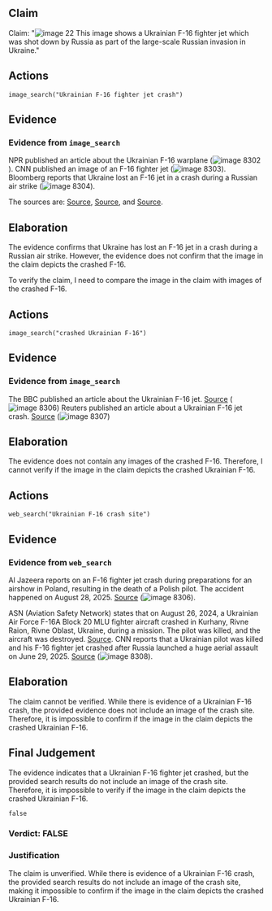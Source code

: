 ## Claim
Claim: "![image 22](media/73.jpg) This image shows a Ukrainian F-16 fighter jet which was shot down by Russia as part of the large-scale Russian invasion in Ukraine."

## Actions
```
image_search("Ukrainian F-16 fighter jet crash")
```

## Evidence
### Evidence from `image_search`
NPR published an article about the Ukrainian F-16 warplane (![image 8302](media/2025-08-30_08-29-1756542575-865983.jpg)). CNN published an image of an F-16 fighter jet (![image 8303](media/2025-08-30_08-29-1756542576-035579.jpg)). Bloomberg reports that Ukraine lost an F-16 jet in a crash during a Russian air strike (![image 8304](media/2025-08-30_08-29-1756542576-216154.jpg)).

The sources are: [Source](https://www.npr.org/2024/08/30/g-s1-20234/ukraine-f16-warplane-crash), [Source](https://www.cnn.com/2024/08/29/world/video/ukraine-f16-crashes-npw-nr-intl-digvid), and [Source](https://www.bloomberg.com/news/articles/2024-08-29/ukraine-says-lost-f-16-jet-in-crash-during-russian-air-strike).


## Elaboration
The evidence confirms that Ukraine has lost an F-16 jet in a crash during a Russian air strike. However, the evidence does not confirm that the image in the claim depicts the crashed F-16.

To verify the claim, I need to compare the image in the claim with images of the crashed F-16.


## Actions
```
image_search("crashed Ukrainian F-16")
```

## Evidence
### Evidence from `image_search`
The BBC published an article about the Ukrainian F-16 jet. [Source](https://www.bbc.com/news/articles/cd0532n9pdko) (![image 8306](media/2025-08-30_08-29-1756542590-051711.jpg)) Reuters published an article about a Ukrainian F-16 jet crash. [Source](https://www.reuters.com/world/europe/ukrainian-f-16-jet-destroyed-crash-monday-wsj-reports-2024-08-29/) (![image 8307](media/2025-08-30_08-29-1756542590-829124.jpg))


## Elaboration
The evidence does not contain any images of the crashed F-16. Therefore, I cannot verify if the image in the claim depicts the crashed Ukrainian F-16.


## Actions
```
web_search("Ukrainian F-16 crash site")
```

## Evidence
### Evidence from `web_search`
Al Jazeera reports on an F-16 fighter jet crash during preparations for an airshow in Poland, resulting in the death of a Polish pilot. The accident happened on August 28, 2025. [Source](https://www.aljazeera.com/news/2025/8/28/pilot-killed-after-f-16-jet-crashes-during-preparations-for-polish-airshow) (![image 8306](media/2025-08-30_08-29-1756542590-051711.jpg)).

ASN (Aviation Safety Network) states that on August 26, 2024, a Ukrainian Air Force F-16A Block 20 MLU fighter aircraft crashed in Kurhany, Rivne Raion, Rivne Oblast, Ukraine, during a mission. The pilot was killed, and the aircraft was destroyed. [Source](https://asn.flightsafety.org/wikibase/415138). CNN reports that a Ukrainian pilot was killed and his F-16 fighter jet crashed after Russia launched a huge aerial assault on June 29, 2025. [Source](https://www.cnn.com/2025/06/29/europe/ukraine-f-16-pilot-killed-russia) (![image 8308](media/2025-08-30_08-29-1756542592-783560.jpg)).


## Elaboration
The claim cannot be verified. While there is evidence of a Ukrainian F-16 crash, the provided evidence does not include an image of the crash site. Therefore, it is impossible to confirm if the image in the claim depicts the crashed Ukrainian F-16.


## Final Judgement
The evidence indicates that a Ukrainian F-16 fighter jet crashed, but the provided search results do not include an image of the crash site. Therefore, it is impossible to verify if the image in the claim depicts the crashed Ukrainian F-16.

`false`

### Verdict: FALSE

### Justification
The claim is unverified. While there is evidence of a Ukrainian F-16 crash, the provided search results do not include an image of the crash site, making it impossible to confirm if the image in the claim depicts the crashed Ukrainian F-16.

